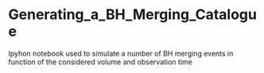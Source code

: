 # Generating_a_BH_Merging_Catalogue
Ipyhon notebook used to simulate a number of BH merging events in function of the considered volume and observation time

